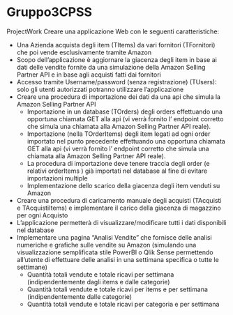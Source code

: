 # Gruppo3CPSS

ProjectWork
Creare una applicazione Web con le seguenti caratteristiche:

- Una Azienda acquista degli item (TItems) da vari fornitori (TFornitori)  che poi vende esclusivamente tramite Amazon
- Scopo dell’applicazione è aggiornare la giacenza degli item  in base ai dati delle vendite fornite da una simulazione della  Amazon Selling Partner API e in base agli acquisti fatti dai fornitori
- Accesso tramite Username/password (senza registrazione) (TUsers): solo gli utenti autorizzati potranno utilizzare l’applicazione
- Creare una procedura di importazione dei dati da una api che simula la Amazon Selling Partner API
  - Importazione  in un database (TOrders) degli orders effettuando una opportuna chiamata GET alla api  (vi verrà fornito l’ endpoint corretto che simula una chiamata alla Amazon Selling Partner API reale).
  - Importazione (nella TOrderItems)  degli item legati ad ogni order importato nel punto precedente  effettuando una opportuna chiamata GET alla api  (vi verrà fornito l’ endpoint corretto che simula una chiamata alla Amazon Selling Partner API reale).
  - La procedura di importazione deve tenere traccia degli order  (e relativi orderItems ) già importati nel database al fine di evitare importazioni multiple
  - Implementazione dello scarico della giacenza degli item venduti su Amazon
- Creare una procedura di caricamento manuale degli acquisti (TAcquisti e TAcquistiItems) e implementare il carico della giacenza di magazzino per ogni Acquisto 
- L’applicazione permetterà di visualizzare/modificare  tutti i dati disponibili nel database  
- Implementare una pagina “Analisi Vendite” che fornisce delle analisi numeriche e grafiche sulle vendite su Amazon (simulando una visualizzazione semplificata stile PowerBI o Qlik Sense permettendo all’utente  di effettuare delle analisi  in una settimana specifica o tutte le settimane)
  - Quantità totali vendute e totale ricavi per settimana (indipendentemente dagli items e dalle categorie)
  - Quantità totali vendute e totale ricavi per items e per settimana (indipendentemente dalle categorie)
  - Quantità totali vendute e totale ricavi per categoria e per settimana
